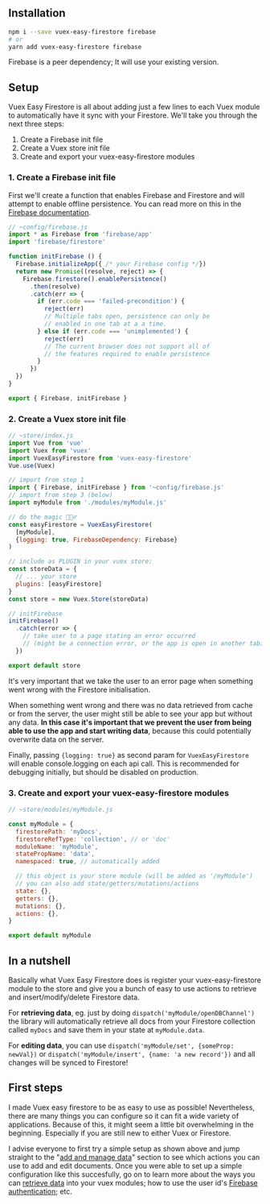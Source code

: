 ## Installation

```bash
npm i --save vuex-easy-firestore firebase
# or
yarn add vuex-easy-firestore firebase
```

Firebase is a peer dependency; It will use your existing version.

## Setup

Vuex Easy Firestore is all about adding just a few lines to each Vuex module to automatically have it sync with your Firestore. We'll take you through the next three steps:

1. Create a Firebase init file
2. Create a Vuex store init file
3. Create and export your vuex-easy-firestore modules

### 1. Create a Firebase init file

First we'll create a function that enables Firebase and Firestore and will attempt to enable offline persistence. You can read more on this in the [Firebase documentation](https://firebase.google.com/docs/firestore/manage-data/enable-offline).

```js
// ~config/firebase.js
import * as Firebase from 'firebase/app'
import 'firebase/firestore'

function initFirebase () {
  Firebase.initializeApp({ /* your Firebase config */})
  return new Promise((resolve, reject) => {
    Firebase.firestore().enablePersistence()
      .then(resolve)
      .catch(err => {
        if (err.code === 'failed-precondition') {
          reject(err)
          // Multiple tabs open, persistence can only be
          // enabled in one tab at a a time.
        } else if (err.code === 'unimplemented') {
          reject(err)
          // The current browser does not support all of
          // the features required to enable persistence
        }
      })
  })
}

export { Firebase, initFirebase }
```

### 2. Create a Vuex store init file

```js
// ~store/index.js
import Vue from 'vue'
import Vuex from 'vuex'
import VuexEasyFirestore from 'vuex-easy-firestore'
Vue.use(Vuex)

// import from step 1
import { Firebase, initFirebase } from '~config/firebase.js'
// import from step 3 (below)
import myModule from './modules/myModule.js'

// do the magic 🧙🏻‍♂️
const easyFirestore = VuexEasyFirestore(
  [myModule],
  {logging: true, FirebaseDependency: Firebase}
)

// include as PLUGIN in your vuex store:
const storeData = {
  // ... your store
  plugins: [easyFirestore]
}
const store = new Vuex.Store(storeData)

// initFirebase
initFirebase()
  .catch(error => {
    // take user to a page stating an error occurred
    // (might be a connection error, or the app is open in another tab)
  })

export default store
```

It's very important that we take the user to an error page when something went wrong with the Firestore initialisation.

When something went wrong and there was no data retrieved from cache or from the server, the user might still be able to see your app but without any data. **In this case it's important that we prevent the user from being able to use the app and start writing data**, because this could potentially overwrite data on the server.

Finally, passing `{logging: true}` as second param for `VuexEasyFirestore` will enable console.logging on each api call. This is recommended for debugging initially, but should be disabled on production.

### 3. Create and export your vuex-easy-firestore modules

```js
// ~store/modules/myModule.js

const myModule = {
  firestorePath: 'myDocs',
  firestoreRefType: 'collection', // or 'doc'
  moduleName: 'myModule',
  statePropName: 'data',
  namespaced: true, // automatically added

  // this object is your store module (will be added as '/myModule')
  // you can also add state/getters/mutations/actions
  state: {},
  getters: {},
  mutations: {},
  actions: {},
}

export default myModule
```

## In a nutshell

Basically what Vuex Easy Firestore does is register your vuex-easy-firestore module to the store and give you a bunch of easy to use actions to retrieve and insert/modify/delete Firestore data.

For **retrieving data**, eg. just by doing `dispatch('myModule/openDBChannel')` the library will automatically retrieve all docs from your Firestore collection called `myDocs` and save them in your state at `myModule.data`.

For **editing data**, you can use `dispatch('myModule/set', {someProp: newVal})` or `dispatch('myModule/insert', {name: 'a new record'})` and all changes will be synced to Firestore!

## First steps

I made Vuex easy firestore to be as easy to use as possible! Nevertheless, there are many things you can configure so it can fit a wide variety of applications. Because of this, it might seem a little bit overwhelming in the beginning. Especially if you are still new to either Vuex or Firestore.

I advise everyone to first try a simple setup as shown above and jump straight to the "[add and manage data](add-and-manage-data.html)" section to see which actions you can use to add and edit documents. Once you were able to set up a simple configuration like this succesfully, go on to learn more about the ways you can [retrieve data](query-data.html#get-data) into your vuex modules; how to use the user id's [Firebase authentication](query-data.html#firestore-authentication); etc.
